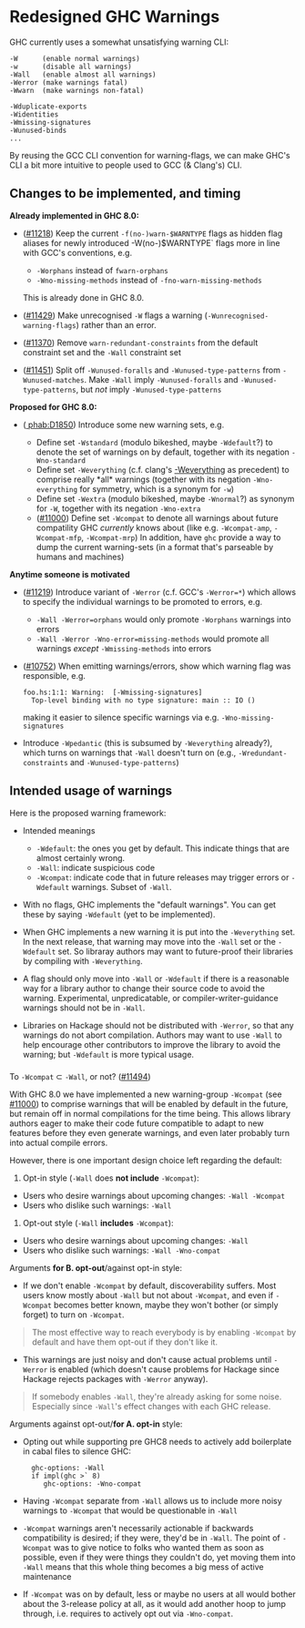 # Redesigned GHC Warnings



GHC currently uses a somewhat unsatisfying warning CLI:


```wiki
-W      (enable normal warnings)
-w      (disable all warnings)
-Wall   (enable almost all warnings)
-Werror (make warnings fatal)
-Wwarn  (make warnings non-fatal)

-Wduplicate-exports
-Widentities
-Wmissing-signatures
-Wunused-binds
...
```


By reusing the GCC CLI convention for warning-flags, we can make GHC's CLI a bit more intuitive to people used to GCC (& Clang's) CLI.


## Changes to be implemented, and timing



**Already implemented in GHC 8.0:**


- ([\#11218](https://gitlab.staging.haskell.org/ghc/ghc/issues/11218)) Keep the current `-f(no-)warn-$WARNTYPE` flags as hidden flag aliases for newly introduced -W(no-)$WARNTYPE\` flags more in line with GCC's conventions, e.g.

  - `-Worphans` instead of `fwarn-orphans`
  - `-Wno-missing-methods` instead of `-fno-warn-missing-methods`

  This is already done in GHC 8.0.

- ([\#11429](https://gitlab.staging.haskell.org/ghc/ghc/issues/11429)) Make unrecognised `-W` flags a warning (`-Wunrecognised-warning-flags`) rather than an error. 

- ([\#11370](https://gitlab.staging.haskell.org/ghc/ghc/issues/11370)) Remove `warn-redundant-constraints` from the default constraint set and the `-Wall` constraint set

- ([\#11451](https://gitlab.staging.haskell.org/ghc/ghc/issues/11451)) Split off `-Wunused-foralls` and `-Wunused-type-patterns` from `-Wunused-matches`. Make `-Wall` imply `-Wunused-foralls` and `-Wunused-type-patterns`, but *not* imply `-Wunused-type-patterns`


**Proposed for GHC 8.0:**


- ([
  phab:D1850](https://phabricator.haskell.org/D1850)) Introduce some new warning sets, e.g.

  - Define set `-Wstandard` (modulo bikeshed, maybe `-Wdefault`?) to denote the set of warnings on by default, together with its negation `-Wno-standard`
  - Define set `-Weverything` (c.f. clang's [
    -Weverything](http://clang.llvm.org/docs/UsersManual.html#diagnostics-enable-everything) as precedent) to comprise really \*all\* warnings (together with its negation `-Wno-everything` for symmetry, which is a synonym for `-w`)
  - Define set `-Wextra` (modulo bikeshed, maybe `-Wnormal`?) as synonym for `-W`, together with its negation `-Wno-extra`
  - ([\#11000](https://gitlab.staging.haskell.org/ghc/ghc/issues/11000)) Define set `-Wcompat` to denote all warnings about future compatility GHC *currently* knows about (like e.g. `-Wcompat-amp`, `-Wcompat-mfp`, `-Wcompat-mrp`)  In addition, have `ghc` provide a way to dump the current warning-sets (in a format that's parseable by humans and machines)


**Anytime someone is motivated** 


- ([\#11219](https://gitlab.staging.haskell.org/ghc/ghc/issues/11219)) Introduce variant of `-Werror` (c.f. GCC's `-Werror=*`) which allows to specify the individual warnings to be promoted to errors, e.g.

  - `-Wall -Werror=orphans` would only promote `-Worphans` warnings into errors
  - `-Wall -Werror -Wno-error=missing-methods` would promote all warnings *except* `-Wmissing-methods` into errors

- ([\#10752](https://gitlab.staging.haskell.org/ghc/ghc/issues/10752)) When emitting warnings/errors, show which warning flag was responsible,
  e.g.

  ```wiki
  foo.hs:1:1: Warning:  [-Wmissing-signatures]
    Top-level binding with no type signature: main :: IO ()
  ```

  making it easier to silence specific warnings via e.g. `-Wno-missing-signatures`

- Introduce `-Wpedantic` (this is subsumed by `-Weverything` already?), which turns on warnings that `-Wall` doesn't turn on (e.g., `-Wredundant-constraints` and `-Wunused-type-patterns`)

## Intended usage of warnings



Here is the proposed warning framework:


- Intended meanings

  - `-Wdefault`: the ones you get by default. This indicate things that are almost certainly wrong.
  - `-Wall`: indicate suspicious code
  - `-Wcompat`: indicate code that in future releases may trigger errors or `-Wdefault` warnings.  Subset of `-Wall`.

- With no flags, GHC implements the "default warnings". You can get these by saying `-Wdefault` (yet to be implemented).

- When GHC implements a new warning it is put into the `-Weverything` set.  In the next release, that warning may move into the `-Wall` set or the `-Wdefault` set.  So libraray authors may want to future-proof their libraries by compiling with `-Weverything`.

- A flag should only move into `-Wall` or `-Wdefault` if there is a reasonable way for a library author to change their source code to avoid the warning. Experimental, unpredicatable, or compiler-writer-guidance warnings should not be in `-Wall`.

- Libraries on Hackage should not be distributed with `-Werror`, so that any warnings do not abort compilation.  Authors may want to use `-Wall` to help encourage other contributors to improve the library to avoid the warning; but `-Wdefault` is more typical usage.

###
To `-Wcompat` ⊂ `-Wall`, or not? ([\#11494](https://gitlab.staging.haskell.org/ghc/ghc/issues/11494))



With GHC 8.0 we have implemented a new warning-group `-Wcompat` (see
[\#11000](https://gitlab.staging.haskell.org/ghc/ghc/issues/11000)) to comprise warnings that will be enabled by default in the
future, but remain off in normal compilations for the time
being. This allows library authors eager to make their code future
compatible to adapt to new features before they even generate
warnings, and even later probably turn into actual compile errors.



However, there is one important design choice left regarding the default:


1. Opt-in style  (`-Wall` does **not include** `-Wcompat`):

  - Users who desire warnings about upcoming changes: `-Wall -Wcompat`
  - Users who dislike such warnings: `-Wall`

1. Opt-out style (`-Wall` **includes** `-Wcompat`):

  - Users who desire warnings about upcoming changes: `-Wall`
  - Users who dislike such warnings: `-Wall -Wno-compat`


Arguments **for B. opt-out**/against opt-in style:


- If we don't enable `-Wcompat` by default, discoverability
  suffers. Most users know mostly about `-Wall` but not about
  `-Wcompat`, and even if `-Wcompat` becomes better known, maybe they
  won't bother (or simply forget) to turn on `-Wcompat`.

>
>
> The most effective way to reach everybody is by enabling `-Wcompat`
> by default and have them opt-out if they don't like it.
>
>

- This warnings are just noisy and don't cause actual problems until
  `-Werror` is enabled (which doesn't cause problems for Hackage since
  Hackage rejects packages with `-Werror` anyway).

>
>
> If somebody enables `-Wall`, they're already asking for some noise.
> Especially since `-Wall`'s effect changes with each GHC release.
>
>


Arguments against opt-out/**for A. opt-in** style:


- Opting out while supporting pre GHC8 needs to actively add boilerplate
  in cabal files to silence GHC:

  ```wiki
    ghc-options: -Wall
    if impl(ghc >` 8)
       ghc-options: -Wno-compat
  ```

- Having `-Wcompat` separate from `-Wall` allows us to include
  more noisy warnings to `-Wcompat` that would be questionable in `-Wall`

- `-Wcompat` warnings aren't necessarily actionable if backwards
  compatibility is desired; if they were, they'd be in `-Wall`. The
  point of `-Wcompat` was to give notice to folks who wanted them as soon
  as possible, even if they were things they couldn't do, yet moving
  them into `-Wall` means that this whole thing becomes a big mess of
  active maintenance

- If `-Wcompat` was on by default, less or maybe no users at all would
  bother about the 3-release policy at all, as it would add another
  hoop to jump through, i.e.  requires to actively opt out via
  `-Wno-compat`.
